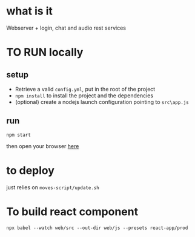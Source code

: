 # what is it

Webserver + login, chat and audio rest services

# TO RUN locally

## setup

-   Retrieve a valid `config.yml`, put in the root of the project
-   `npm install` to install the project and the dependencies
-   (optional) create a nodejs launch configuration pointing to `src\app.js`

## run

`npm start`

then open your browser [here](https://localhost/login.html)

# to deploy

just relies on `moves-script/update.sh`

# To build react component 

`npx babel --watch web/src --out-dir web/js --presets react-app/prod`